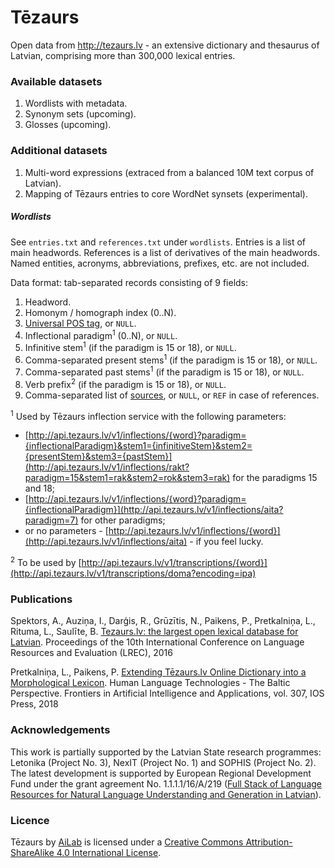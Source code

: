 # Tēzaurs

Open data from http://tezaurs.lv - an extensive dictionary and thesaurus of Latvian, comprising more than 300,000 lexical entries.

### Available datasets

1. Wordlists with metadata.
1. Synonym sets (upcoming).
1. Glosses (upcoming).

### Additional datasets

1. Multi-word expressions (extraced from a balanced 10M text corpus of Latvian).
1. Mapping of Tēzaurs entries to core WordNet synsets (experimental).

##### Wordlists

See `entries.txt` and `references.txt` under `wordlists`. Entries is a list of main headwords. References is a list of derivatives of the main headwords. Named entities, acronyms, abbreviations, prefixes, etc. are not included.

Data format: tab-separated records consisting of 9 fields:

1. Headword.
1. Homonym / homograph index (0\.\.N).
1. [Universal POS tag](http://universaldependencies.github.io/docs/u/pos/), or `NULL`.
1. Inflectional paradigm<sup>1</sup> (0\.\.N), or `NULL`.
1. Infinitive stem<sup>1</sup> (if the paradigm is 15 or 18), or `NULL`.
1. Comma-separated present stems<sup>1</sup> (if the paradigm is 15 or 18), or `NULL`.
1. Comma-separated past stems<sup>1</sup> (if the paradigm is 15 or 18), or `NULL`.
1. Verb prefix<sup>2</sup> (if the paradigm is 15 or 18), or `NULL`.
1. Comma-separated list of [sources](http://tezaurs.lv/#/avoti), or `NULL`, or `REF` in case of references.

<sup>1</sup> Used by Tēzaurs inflection service with the following parameters:
* [http://api.tezaurs.lv/v1/inflections/{word}?paradigm={inflectionalParadigm}&stem1={infinitiveStem}&stem2={presentStem}&stem3={pastStem}](http://api.tezaurs.lv/v1/inflections/rakt?paradigm=15&stem1=rak&stem2=rok&stem3=rak) for the paradigms 15 and 18;
* [http://api.tezaurs.lv/v1/inflections/{word}?paradigm={inflectionalParadigm}](http://api.tezaurs.lv/v1/inflections/aita?paradigm=7) for other paradigms;
* or no parameters - [http://api.tezaurs.lv/v1/inflections/{word}](http://api.tezaurs.lv/v1/inflections/aita) - if you feel lucky.

<sup>2</sup> To be used by [http://api.tezaurs.lv/v1/transcriptions/{word}](http://api.tezaurs.lv/v1/transcriptions/doma?encoding=ipa)

### Publications

Spektors, A., Auziņa, I., Darģis, R., Grūzītis, N., Paikens, P., Pretkalniņa, L., Rituma, L., Saulīte, B. [Tezaurs.lv: the largest open lexical database for Latvian](http://www.lrec-conf.org/proceedings/lrec2016/pdf/1095_Paper.pdf). Proceedings of the 10th International Conference on Language Resources and Evaluation (LREC), 2016

Pretkalniņa, L., Paikens, P. [Extending Tēzaurs.lv Online Dictionary into a Morphological Lexicon](http://ebooks.iospress.nl/volumearticle/50312). Human Language Technologies - The Baltic Perspective. Frontiers in Artificial Intelligence and Applications, vol. 307, IOS Press, 2018

### Acknowledgements

This work is partially supported by the Latvian State research programmes: Letonika (Project No. 3), NexIT (Project No. 1) and SOPHIS (Project No. 2). The latest development is supported by European Regional Development Fund under the grant agreement No. 1.1.1.1/16/A/219 ([Full Stack of Language Resources for Natural Language Understanding and Generation in Latvian](https://github.com/LUMII-AILab/FullStack)).

### Licence

Tēzaurs by [AiLab](http://ailab.lv) is licensed under a [Creative Commons Attribution-ShareAlike 4.0 International License](http://creativecommons.org/licenses/by-sa/4.0/).
